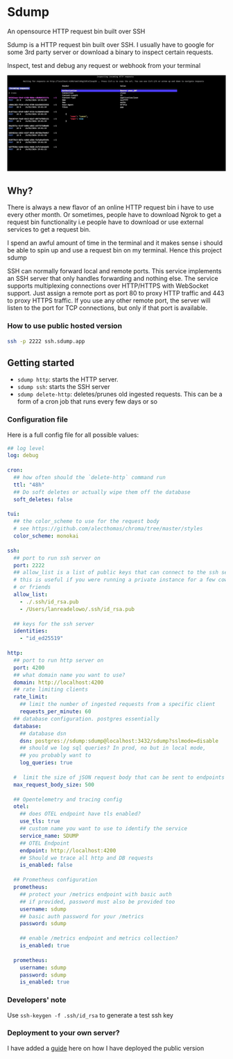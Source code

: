 # Sdump

An opensource HTTP request bin built over SSH

Sdump is a HTTP request bin built over SSH. I usually have to google for some
3rd party server or download a binary to inspect certain requests.

Inspect, test and debug any request or webhook from your terminal

![sdump TUI](assets/sdump.png)

## Why?

There is always a new flavor of an online HTTP request bin i have to use every other
month. Or sometimes, people have to download Ngrok to get a request bin
functionality i.e people have to download or use external services to
get a request bin.

I spend an awful amount of time in the terminal and it makes sense i should
be able to spin up and use a request bin on my terminal. Hence this
project sdump

SSH can normally forward local and remote ports. This service implements an
SSH server that only handles forwarding and nothing else.
The service supports multiplexing connections over HTTP/HTTPS with WebSocket
support. Just assign a remote port as port 80 to proxy HTTP traffic and 443
to proxy HTTPS traffic. If you use any other remote port, the server will
listen to the port for TCP connections, but only if that port is available.

### How to use public hosted version

```sh
ssh -p 2222 ssh.sdump.app
```

## Getting started

- `sdump http`: starts the HTTP server.
- `sdump ssh`: starts the SSH server
- `sdump delete-http`: deletes/prunes old ingested requests. This can be a form
of a cron job that runs every few days or so

### Configuration file

Here is a full config file for all possible values:

```yaml
## log level
log: debug

cron:
  ## how often should the `delete-http` command run
  ttl: "48h"
  ## Do soft deletes or actually wipe them off the database
  soft_deletes: false

tui:
  ## the color_scheme to use for the request body
  # see https://github.com/alecthomas/chroma/tree/master/styles
  color_scheme: monokai

ssh:
  ## port to run ssh server on
  port: 2222
  ## allow_list is a list of public keys that can connect to the ssh server
  # this is useful if you were running a private instance for a few coworkers 
  # or friends
  allow_list:
    - ./.ssh/id_rsa.pub
    - /Users/lanreadelowo/.ssh/id_rsa.pub
    
  ## keys for the ssh server
  identities:
    - "id_ed25519"

http:
  ## port to run http server on
  port: 4200
  ## what domain name you want to use?
  domain: http://localhost:4200
  ## rate limiting clients
  rate_limit:
    ## limit the number of ingested requests from a specific client
    requests_per_minute: 60
  ## database configuration. postgres essentially
  database:
    ## database dsn
    dsn: postgres://sdump:sdump@localhost:3432/sdump?sslmode=disable
    ## should we log sql queries? In prod, no but in local mode, 
    ## you probably want to 
    log_queries: true

  #  limit the size of jSON request body that can be sent to endpoints
  max_request_body_size: 500

  ## Opentelemetry and tracing config
  otel:
    ## does OTEL endpoint have tls enabled?
    use_tls: true
    ## custom name you want to use to identify the service
    service_name: SDUMP
    ## OTEL Endpoint 
    endpoint: http://localhost:4200
    ## Should we trace all http and DB requests
    is_enabled: false

  ## Prometheus configuration
  prometheus:
    ## protect your /metrics endpoint with basic auth
    ## if provided, password must also be provided too
    username: sdump
    ## basic auth password for your /metrics
    password: sdump

    ## enable /metrics endpoint and metrics collection?
    is_enabled: true

  prometheus:
    username: sdump
    password: sdump
    is_enabled: true
```

### Developers' note

Use `ssh-keygen -f .ssh/id_rsa` to generate a test ssh key

### Deployment to your own server?

I have added a [guide](./deploy/README.md) here on how I have
deployed the public version
